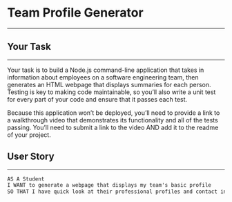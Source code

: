 # Team Profile Generator
--------------------------------------------------------------------------------------------------------------------------------------------------

## Your Task
--------------------------------------------------------------------------------------------------------------------------------------------------

Your task is to build a Node.js command-line application that takes in information about employees on a software engineering team, then generates an HTML webpage that displays summaries for each person. Testing is key to making code maintainable, so you’ll also write a unit test for every part of your code and ensure that it passes each test.

Because this application won’t be deployed, you’ll need to provide a link to a walkthrough video that demonstrates its functionality and all of the tests passing. You’ll need to submit a link to the video AND add it to the readme of your project.


## User Story
--------------------------------------------------------------------------------------------------------------------------------------------------

```md
AS A Student
I WANT to generate a webpage that displays my team's basic profile
SO THAT I have quick look at their professional profiles and contact information
```